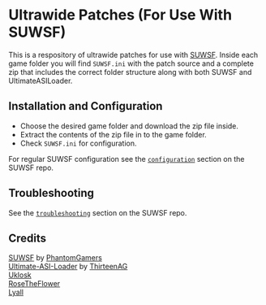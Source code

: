 # Ultrawide Patches (For Use With SUWSF)

This is a respository of ultrawide patches for use with [SUWSF](https://github.com/PhantomGamers/SUWSF). Inside each game folder you will find `SUWSF.ini` with the patch source and a complete zip that includes the correct folder structure along with both SUWSF and UltimateASILoader.

## Installation and Configuration

- Choose the desired game folder and download the zip file inside.
- Extract the contents of the zip file in to the game folder.
- Check `SUWSF.ini` for configuration.

For regular SUWSF configuration see the [`configuration`](https://github.com/PhantomGamers/SUWSF#configuration) section on the SUWSF repo.

## Troubleshooting

See the [`troubleshooting`](https://github.com/PhantomGamers/SUWSF#troubleshooting) section on the SUWSF repo.

## Credits
[SUWSF](https://github.com/PhantomGamers/SUWSF) by [PhantomGamers](https://github.com/PhantomGamers)<br />
[Ultimate-ASI-Loader](https://github.com/ThirteenAG/Ultimate-ASI-Loader) by [ThirteenAG](https://github.com/ThirteenAG)<br />
[Uklosk](https://github.com/uklosk)<br />
[RoseTheFlower](https://github.com/RoseTheFlower/UltrawideIndex)<br />
[Lyall](https://github.com/Lyall/UltrawidePatches)
